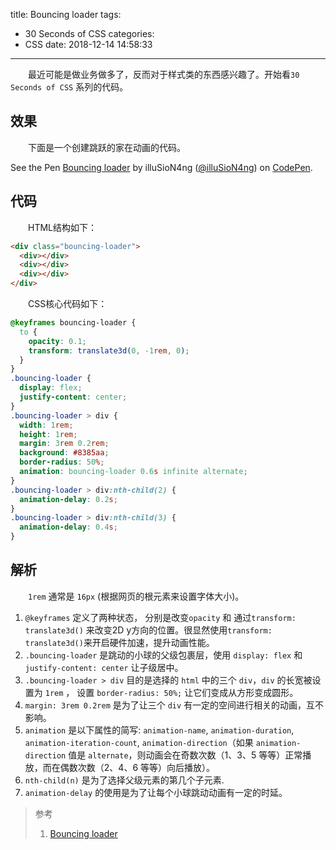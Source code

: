 title: Bouncing loader
tags:
  - 30 Seconds of CSS
categories:
  - CSS
date: 2018-12-14 14:58:33
---

&emsp;&emsp;最近可能是做业务做多了，反而对于样式类的东西感兴趣了。开始看`30 Seconds of CSS` 系列的代码。    

## 效果
&emsp;&emsp;下面是一个创建跳跃的家在动画的代码。
<p data-height="265" data-theme-id="0" data-slug-hash="jXWzWM" data-default-tab="result" data-user="illuSioN4ng" data-pen-title="Bouncing loader" class="codepen">See the Pen <a href="https://codepen.io/illuSioN4ng/pen/jXWzWM/">Bouncing loader</a> by illuSioN4ng (<a href="https://codepen.io/illuSioN4ng">@illuSioN4ng</a>) on <a href="https://codepen.io">CodePen</a>.</p>
<script async src="https://static.codepen.io/assets/embed/ei.js"></script>

## 代码
&emsp;&emsp;HTML结构如下：    
```html
<div class="bouncing-loader">
  <div></div>
  <div></div>
  <div></div>
</div>
```

&emsp;&emsp;CSS核心代码如下：    
```css
@keyframes bouncing-loader {
  to {
    opacity: 0.1;
    transform: translate3d(0, -1rem, 0);
  }
}
.bouncing-loader {
  display: flex;
  justify-content: center;
}
.bouncing-loader > div {
  width: 1rem;
  height: 1rem;
  margin: 3rem 0.2rem;
  background: #8385aa;
  border-radius: 50%;
  animation: bouncing-loader 0.6s infinite alternate;
}
.bouncing-loader > div:nth-child(2) {
  animation-delay: 0.2s;
}
.bouncing-loader > div:nth-child(3) {
  animation-delay: 0.4s;
}
```

## 解析
&emsp;&emsp;`1rem` 通常是 `16px` (根据网页的根元素来设置字体大小)。    
1. `@keyframes` 定义了两种状态， 分别是改变`opacity` 和 通过`transform: translate3d()` 来改变2D y方向的位置。很显然使用`transform: translate3d()`来开启硬件加速，提升动画性能。
2. `.bouncing-loader` 是跳动的小球的父级包裹层，使用 `display: flex` 和 `justify-content: center` 让子级居中。
3. `.bouncing-loader > div` 目的是选择的 `html` 中的三个 `div`，`div` 的长宽被设置为 `1rem` ， 设置 `border-radius: 50%;` 让它们变成从方形变成圆形。
4. `margin: 3rem 0.2rem` 是为了让三个 `div` 有一定的空间进行相关的动画，互不影响。
5. `animation` 是以下属性的简写: `animation-name`, `animation-duration`, `animation-iteration-count`, `animation-direction`（如果 `animation-direction` 值是 `alternate`，则动画会在奇数次数（1、3、5 等等）正常播放，而在偶数次数（2、4、6 等等）向后播放）。
6. `nth-child(n)` 是为了选择父级元素的第几个子元素.
7. `animation-delay` 的使用是为了让每个小球跳动动画有一定的时延。

> 参考
> 1. [Bouncing loader](https://30-seconds.github.io/30-seconds-of-css/)